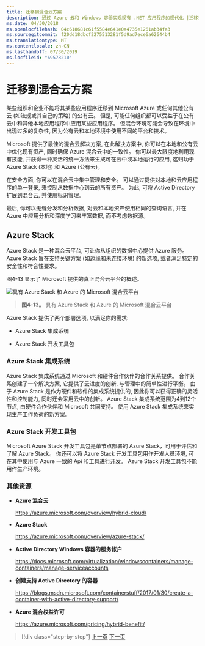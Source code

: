 ```yaml
---
title: 迁移到混合云方案
description: 通过 Azure 云和 Windows 容器实现现有 .NET 应用程序的现代化 |迁移到混合云方案
ms.date: 04/30/2018
ms.openlocfilehash: 04c618681c61f5584e641e0a4735e1261ab34fa3
ms.sourcegitcommit: f20dd18dbcf2275513281f5d9ad7ece6a62644b4
ms.translationtype: MT
ms.contentlocale: zh-CN
ms.lasthandoff: 07/30/2019
ms.locfileid: "69578210"
---
```

# <a name="migrate-to-hybrid-cloud-scenarios"></a>迁移到混合云方案

某些组织和企业不能将其某些应用程序迁移到 Microsoft Azure 或任何其他公有云 (如法规或其自己的策略) 的公有云。 但是, 可能任何组织都可以受益于在公有云中和其他本地应用程序中应用某些应用程序。 但混合环境可能会导致在环境中出现过多的复杂性, 因为公有云和本地环境中使用不同的平台和技术。

Microsoft 提供了最佳的混合云解决方案, 在此解决方案中, 你可以在本地和公有云中优化现有资产, 同时确保 Azure 混合云中的一致性。 你可以最大限度地利用现有技能, 并获得一种灵活的统一方法来生成可在云中或本地运行的应用, 这归功于 Azure Stack (本地) 和 Azure (公有云)。

在安全方面, 你可以在混合云中集中管理和安全。 可以通过提供对本地和云应用程序的单一登录, 来控制从数据中心到云的所有资产。 为此, 可将 Active Directory 扩展到混合云, 并使用标识管理。

最后, 你可以无缝分发和分析数据, 对云和本地资产使用相同的查询语言, 并在 Azure 中应用分析和深度学习来丰富数据, 而不考虑数据源。

## <a name="azure-stack"></a>Azure Stack

Azure Stack 是一种混合云平台, 可让你从组织的数据中心提供 Azure 服务。 Azure Stack 旨在支持关键方案 (如边缘和未连接环境) 的新选项, 或者满足特定的安全性和符合性要求。

图4-13 显示了 Microsoft 提供的真正混合云平台的概述。

![具有 Azure Stack 和 Azure 的 Microsoft 混合云平台](./media/image13.jpg)

> **图4-13。** 具有 Azure Stack 和 Azure 的 Microsoft 混合云平台

Azure Stack 提供了两个部署选项, 以满足你的需求:

- Azure Stack 集成系统

- Azure Stack 开发工具包

### <a name="azure-stack-integrated-systems"></a>Azure Stack 集成系统

Azure Stack 集成系统通过 Microsoft 和硬件合作伙伴的合作关系提供。 合作关系创建了一个解决方案, 它提供了云进度的创新, 与管理中的简单性进行平衡。 由于 Azure Stack 是作为硬件和软件的集成系统提供的, 因此你可以获得正确的灵活性和控制能力, 同时还会采用云中的创新。 Azure Stack 集成系统范围为4到12个节点, 由硬件合作伙伴和 Microsoft 共同支持。 使用 Azure Stack 集成系统来实现生产工作负荷的新方案。

### <a name="azure-stack-development-kit"></a>Azure Stack 开发工具包

Microsoft Azure Stack 开发工具包是单节点部署的 Azure Stack，可用于评估和了解 Azure Stack。 你还可以将 Azure Stack 开发工具包用作开发人员环境, 可在其中使用与 Azure 一致的 Api 和工具进行开发。 Azure Stack 开发工具包不能用作生产环境。

### <a name="additional-resources"></a>其他资源

- **Azure 混合云**

    <https://azure.microsoft.com/overview/hybrid-cloud/>

- **Azure Stack**

    <https://azure.microsoft.com/overview/azure-stack/>

- **Active Directory Windows 容器的服务帐户**

    <https://docs.microsoft.com/virtualization/windowscontainers/manage-containers/manage-serviceaccounts>

- **创建支持 Active Directory 的容器**

    <https://blogs.msdn.microsoft.com/containerstuff/2017/01/30/create-a-container-with-active-directory-support/>

- **Azure 混合权益许可**

    <https://azure.microsoft.com/pricing/hybrid-benefit/>

>[!div class="step-by-step"]
>[上一页](modernize-your-apps-lifecycle-with-ci-cd-pipelines-and-devops-tools-in-the-cloud.md)
>[下一页](../walkthroughs-technical-get-started-overview.md)
